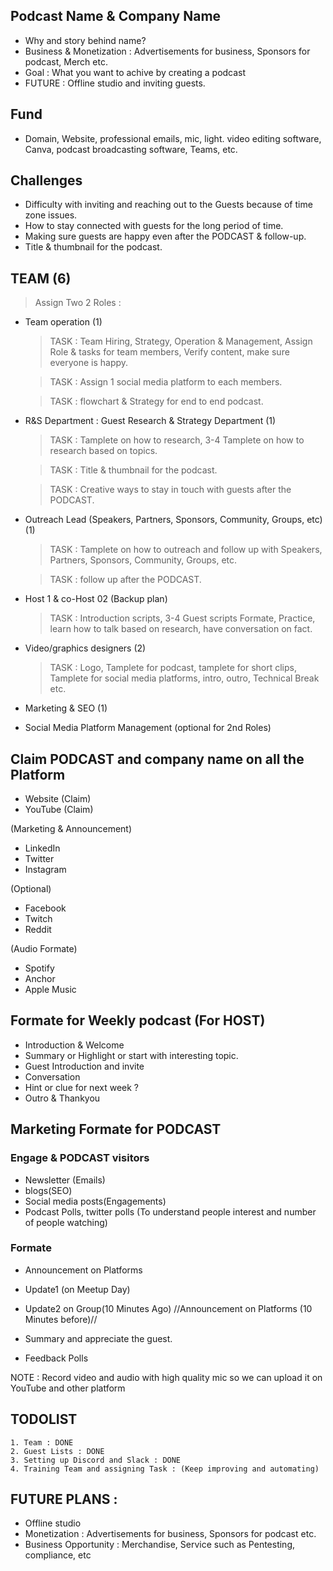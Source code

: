 ## Podcast Name & Company Name 
- Why and story behind name? 
- Business & Monetization : Advertisements for business, Sponsors for podcast, Merch etc. 
- Goal : What you want to achive by creating a podcast
- FUTURE : Offline studio and inviting guests.

## Fund 
- Domain, Website, professional emails, mic, light. video editing software, Canva, podcast broadcasting software, Teams, etc.

## Challenges
- Difficulty with inviting and reaching out to the Guests because of time zone issues.
- How to stay connected with guests for the long period of time.
- Making sure guests are happy even after the PODCAST & follow-up.
- Title & thumbnail for the podcast.

## TEAM (6)
> Assign Two 2 Roles :

- Team operation (1)
  > TASK : Team Hiring, Strategy, Operation & Management, Assign Role & tasks for team members, Verify content, make sure everyone is happy.
  
  > TASK : Assign 1 social media platform to each members.
  
  > TASK : flowchart & Strategy for end to end podcast. 
- R&S Department : Guest Research & Strategy Department (1)
  > TASK : Tamplete on how to research, 3-4 Tamplete on how to research based on topics.
  
  > TASK : Title & thumbnail for the podcast.
  
  > TASK : Creative ways to stay in touch with guests after the PODCAST.
- Outreach Lead (Speakers, Partners, Sponsors, Community, Groups, etc) (1)
  > TASK : Tamplete on how to outreach and follow up with Speakers, Partners, Sponsors, Community, Groups, etc. 
  
  > TASK : follow up after the PODCAST.
- Host 1 & co-Host 02 (Backup plan)
   > TASK : Introduction scripts, 3-4 Guest scripts Formate,  Practice, learn how to talk based on research, have conversation on fact.
- Video/graphics designers (2) 
   
   > TASK : Logo, Tamplete for podcast, tamplete for short clips, Tamplete for social media platforms, intro, outro, Technical Break etc. 
- Marketing & SEO  (1)

- Social Media Platform Management (optional for 2nd Roles)

## Claim PODCAST and company name on all the Platform

- Website (Claim)
- YouTube (Claim)

(Marketing & Announcement)
- LinkedIn
- Twitter
- Instagram

(Optional)
- Facebook
- Twitch
- Reddit

(Audio Formate)
- Spotify
- Anchor
- Apple Music

## Formate for Weekly podcast (For HOST)

- Introduction & Welcome 
- Summary or Highlight or start with interesting topic.
- Guest Introduction and invite
- Conversation
- Hint or clue for next week ?
- Outro & Thankyou

## Marketing Formate for PODCAST 

### Engage & PODCAST visitors
- Newsletter (Emails)
- blogs(SEO)
- Social media posts(Engagements)
- Podcast Polls, twitter polls (To understand people interest and number of people watching)

### Formate
  - Announcement on Platforms
  - Update1 (on Meetup Day)
  - Update2 on Group(10 Minutes Ago)
    //Announcement on Platforms (10 Minutes before)//

  - Summary and appreciate the guest.
  - Feedback Polls 

NOTE : Record video and audio with high quality mic so we can upload it on YouTube and other platform

## TODOLIST
	1. Team : DONE
	2. Guest Lists : DONE
	3. Setting up Discord and Slack : DONE
	4. Training Team and assigning Task : (Keep improving and automating)

## FUTURE PLANS :
- Offline studio
- Monetization : Advertisements for business, Sponsors for podcast etc.
- Business Opportunity : Merchandise, Service such as Pentesting, compliance, etc


